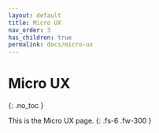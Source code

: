```yaml
---
layout: default
title: Micro UX
nav_order: 3
has_children: true
permalink: docs/micro-ux
---
```


# Micro UX
{: .no_toc }

This is the Micro UX page.
{: .fs-6 .fw-300 }